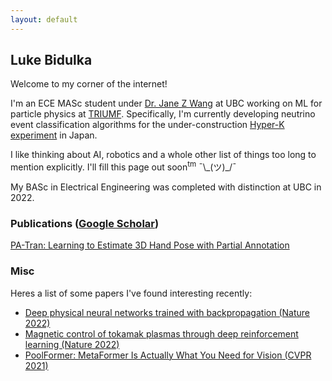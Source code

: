 ```yaml
---
layout: default
---
```


## Luke Bidulka

Welcome to my corner of the internet!

I'm an ECE MASc student under [Dr. Jane Z Wang](https://bmiai.ubc.ca/people/jane-z-wang) at UBC working on ML for particle physics at [TRIUMF](https://www.triumf.ca/research-program/research-topics/DSQC).
Specifically, I'm currently developing neutrino event classification algorithms for the under-construction [Hyper-K experiment](https://www.hyperk.org/) in Japan.

I like thinking about AI, robotics and a whole other list of things too long to mention explicitly.
I'll fill this page out soon<sup>tm</sup> ¯\\\_(ツ)_/¯

My BASc in Electrical Engineering was completed with distinction at UBC in 2022.

### Publications ([Google Scholar](https://scholar.google.com/citations?user=NYjSYxIAAAAJ&hl=en&oi=ao))

[PA-Tran: Learning to Estimate 3D Hand Pose with Partial Annotation](https://www.mdpi.com/1424-8220/23/3/1555)

### Misc

Heres a list of some papers I've found interesting recently:
- [Deep physical neural networks trained with backpropagation (Nature 2022)](https://www.nature.com/articles/s41586-021-04223-6#Sec4)
- [Magnetic control of tokamak plasmas through deep reinforcement learning (Nature 2022)](https://www.nature.com/articles/s41586-021-04301-9)
- [PoolFormer: MetaFormer Is Actually What You Need for Vision (CVPR 2021)](https://github.com/sail-sg/poolformer)



<!-- Theme can be **dark** or **light** the color is dependent on your system theme so go ahead turn it dark.
Text can be **bold**, _italic_, or ~~strikethrough~~ or <kbd>keyboard shortcuts</kbd>.

[Link to another page](./another-page.html).

There should be whitespace between paragraphs.

There should be whitespace between paragraphs. We recommend including a README, or a file with information about your project.

# Header 1

This is a normal paragraph following a header. GitHub is a code hosting platform for version control and collaboration. It lets you and others work together on projects from anywhere.

## Header 2

> This is a blockquote following a header.
>
> When something is important enough, you do it even if the odds are not in your favor.

### Header 3

```js
// Javascript code with syntax highlighting.
var fun = function lang(l) {
  dateformat.i18n = require('./lang/' + l)
  return true;
}
```

```ruby
# Ruby code with syntax highlighting
GitHubPages::Dependencies.gems.each do |gem, version|
  s.add_dependency(gem, "= #{version}")
end
```

#### Header 4

*   This is an unordered list following a header.
*   This is an unordered list following a header.
*   This is an unordered list following a header.

##### Header 5

1.  This is an ordered list following a header.
2.  This is an ordered list following a header.
3.  This is an ordered list following a header.

###### Header 6

| head1        | head two          | three |
|:-------------|:------------------|:------|
| ok           | good swedish fish | nice  |
| out of stock | good and plenty   | nice  |
| ok           | good `oreos`      | hmm   |
| ok           | good `zoute` drop | yumm  |

### There's a horizontal rule below this.

* * *

### Here is an unordered list:

*   Item foo
*   Item bar
*   Item baz
*   Item zip

### And an ordered list:

1.  Item one
1.  Item two
1.  Item three
1.  Item four

### And a nested list:

- level 1 item
  - level 2 item
  - level 2 item
    - level 3 item
    - level 3 item
- level 1 item
  - level 2 item
  - level 2 item
  - level 2 item
- level 1 item
  - level 2 item
  - level 2 item
- level 1 item

### Small image

![Octocat](https://github.githubassets.com/images/icons/emoji/octocat.png)

### Large image

![Branching](https://guides.github.com/activities/hello-world/branching.png)


### Definition lists can be used with HTML syntax.

<dl>
<dt>Name</dt>
<dd>Godzilla</dd>
<dt>Born</dt>
<dd>1952</dd>
<dt>Birthplace</dt>
<dd>Japan</dd>
<dt>Color</dt>
<dd>Green</dd>
</dl>

```
Long, single-line code blocks should not wrap. They should horizontally scroll if they are too long. This line should be long enough to demonstrate this.
```

```
The final element.
``` -->
